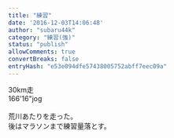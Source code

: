 ```yaml
---
title: "練習"
date: '2016-12-03T14:06:48'
author: "subaru44k"
category: "練習(強)"
status: "publish"
allowComments: true
convertBreaks: false
entryHash: "e53e094dfe57438005752abff7eec09a"
---
```

30km走<br>
166'16"jog<br>
<br>
荒川あたりを走った。<br>
後はマラソンまで練習量落とす。
